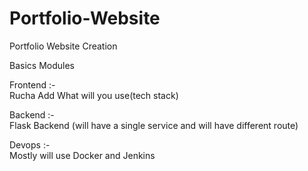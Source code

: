 # Portfolio-Website
Portfolio Website Creation 



Basics 
Modules 

Frontend  :-    
Rucha Add What will you use(tech stack) 

Backend :-   
Flask Backend (will have a single service and will have different route)

Devops  :-   
Mostly will use Docker and Jenkins
